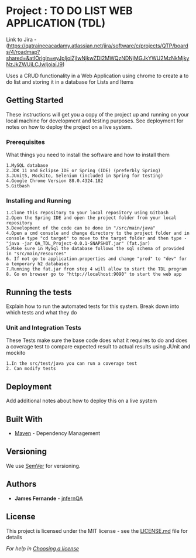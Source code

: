 # Project : TO DO LIST WEB APPLICATION (TDL)

Link to Jira - (https://qatraineeacadamy.atlassian.net/jira/software/c/projects/QTP/boards/4/roadmap?shared=&atlOrigin=eyJpIjoiZjIwNjkwZDI2MWQzNDNjMGJkYWU2MzNkMjkyNzJkZWUiLCJwIjoiaiJ9)

Uses a CRUD functionality in a Web Application using chrome to create a to do list and storing it in a database for Lists and Items

## Getting Started

These instructions will get you a copy of the project up and running on your local machine for development and testing purposes. See deployment for notes on how to deploy the project on a live system.

### Prerequisites

What things you need to install the software and how to install them

```
1.MySQL database 
2.JDK 11 and Eclipse IDE or Spring (IDE) (preferbly Spring)
3.JUnit5, Mockito, Selenium (included in Spring for testing)
4.Google Chrome Version 88.0.4324.182
5.Gitbash
```

### Installing and Running


```
1.Clone this repository to your local repository using Gitbash
2.Open the Spring IDE and open the project folder from your local repository
3.Development of the code can be done in "/src/main/java"
4.Open a cmd console and change directory to the project folder and in console type "cd target" to move to the target folder and then type - "java -jar QA_TDL_Project-0.0.1-SNAPSHOT.jar" (fat.jar)
5.Make sure in MySql the database follows the sql schema of provided in "src/main/resources"
6. If not go to application.properties and change "prod" to "dev" for a temporary h2 databases
7.Running the fat.jar from step 4 will allow to start the TDL program
8. Go on browser go to "http://localhost:9090" to start the web app
```
## Running the tests

Explain how to run the automated tests for this system. Break down into which tests and what they do

### Unit and Integration Tests 

These Tests make sure the base code does what it requires to do and does a coverage test to compare expected result to actual results
using JUnit and mockito

```
1.In the src/test/java you can run a coverage test
2. Can modify tests 
```

## Deployment

Add additional notes about how to deploy this on a live system

## Built With

* [Maven](https://maven.apache.org/) - Dependency Management

## Versioning

We use [SemVer](http://semver.org/) for versioning.

## Authors

* **James Fernande** - [jnfernQA](https://github.com/jnfernQA)

## License

This project is licensed under the MIT license - see the [LICENSE.md](LICENSE.md) file for details 

*For help in [Choosing a license](https://choosealicense.com/)*

